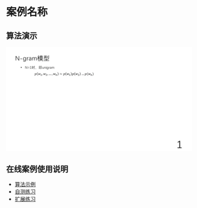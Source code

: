 # 案例名称

## 算法演示

![算法演示动画](2_算法演示/demo.gif)

## 在线案例使用说明

- [算法示例](1_算法示例/README.md)
- [自测练习](3_自测练习/README.md)
- [扩展练习](4_扩展练习/README.md)
